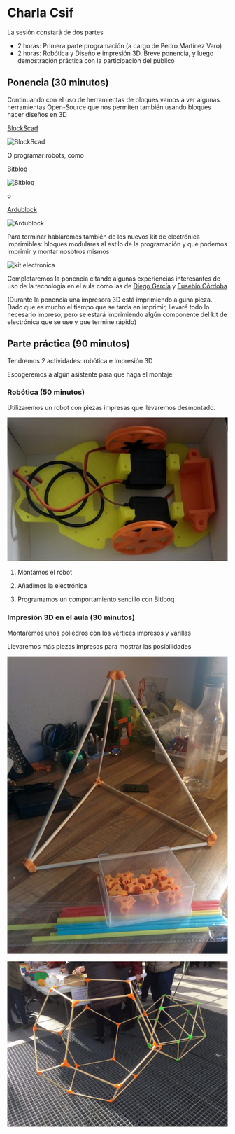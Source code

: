 # Charla Csif

La sesión constará de dos partes

* 2 horas: Primera parte programación (a cargo de Pedro Martínez Varo)
* 2 horas: Robótica y Diseño e impresión 3D. Breve ponencia, y luego demostración práctica con la participación del público


## Ponencia (30 minutos)

Continuando con el uso de herramientas de bloques vamos a ver algunas herramientas Open-Source que nos permiten también usando bloques hacer diseños en 3D

[BlockScad](https://www.blockscad3d.com/)

![BlockScad](https://d2.alternativeto.net/dist/s/blockscad_212565_full.png?format=jpg&width=1200&height=1200&mode=crop&upscale=false)

O programar robots, como

[Bitbloq](http://bitbloq.bq.com)

![Bitbloq](http://www.untipodigital.com/wp-content/uploads/2016/04/Bitbloq-V2_03.jpg)

o

[Ardublock](http://blog.ardublock.com)

![Ardublock](http://blog.ardublock.com/wp-content/uploads/2014/07/untitled6.jpg)


Para terminar hablaremos también de los nuevos kit de electrónica imprimibles:  bloques modulares al estilo de la programación y que podemos imprimir y montar nosotros mismos

![kit electronica](./images/KitElectrónica.jpg)

Completaremos la ponencia citando algunas experiencias interesantes de uso de la tecnología en el aula como las de [Diego García](https://unblogfantasticoenguevejar.blogspot.com.es/) y [Eusebio Córdoba](http://tercero.ceipsansebastian.net/)

(Durante la ponencia una impresora 3D está imprimiendo alguna pieza. Dado que es mucho el tiempo que se tarda en imprimir, llevaré todo lo necesario impreso, pero se estará imprimiendo algún componente del kit de electrónica que se use y que termine rápido)


## Parte práctica (90 minutos)

Tendremos 2 actividades: robótica e Impresión 3D

Escogeremos a algún asistente para que haga el montaje

### Robótica (50 minutos)

Utilizaremos un robot con piezas impresas que llevaremos desmontado.

![robot](./images/Minirobot.jpg)

1. Montamos el robot

1. Añadimos la electrónica

1. Programamos un comportamiento sencillo con Bitlboq

### Impresión 3D en el aula (30 minutos)

Montaremos unos poliedros con los vértices impresos y varillas

Llevaremos más piezas impresas para mostrar las posibilidades

![Tetraedro](./images/Tetraedro.jpg)

![Icosaedro](./images/Icosaedro.jpg)
